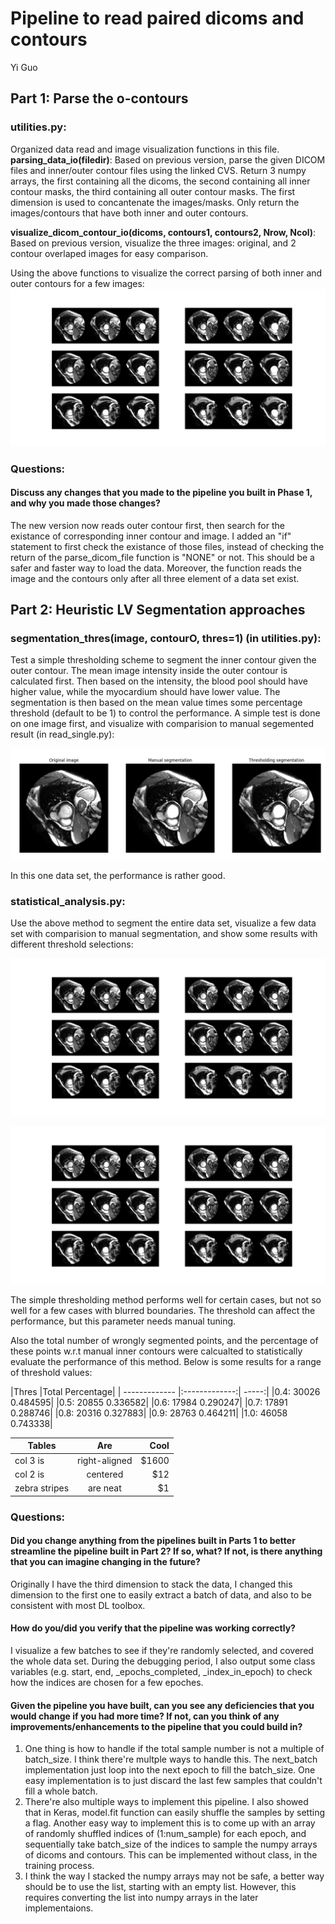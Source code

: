 Pipeline to read paired dicoms and contours
============================================================
Yi Guo


Part 1: Parse the o-contours
--------------
### utilities.py: 
Organized data read and image visualization functions in this file. 
**parsing_data_io(filedir)**:
Based on previous version, parse the given DICOM files and inner/outer contour files using the linked CVS.
Return 3 numpy arrays, the first containing all the dicoms, the second containing all inner contour masks, the third containing all outer contour masks. The first dimension is used to concantenate the images/masks. 
Only return the images/contours that have both inner and outer contours.

**visualize_dicom_contour_io(dicoms, contours1, contours2, Nrow, Ncol)**:
Based on previous version, visualize the three images: original, and 2 contour overlaped images for easy comparison. 

Using the above functions to visualize the correct parsing of both inner and outer contours for a few images:
![alt text](https://github.com/eagle13gy/dicom_contour/blob/master/figures/Outer_Contour.png)


### Questions:
#### Discuss any changes that you made to the pipeline you built in Phase 1, and why you made those changes?
The new version now reads outer contour first, then search for the existance of corresponding inner contour and image. I added an "if" statement to first check the existance of those files, instead of checking the return of the parse_dicom_file function is "NONE" or not. This should be a safer and faster way to load the data. Moreover, the function reads the image and the contours only after all three element of a data set exist. 


Part 2: Heuristic LV Segmentation approaches
--------------
### segmentation_thres(image, contourO, thres=1) (in utilities.py): 
Test a simple thresholding scheme to segment the inner contour given the outer contour. The mean image intensity inside the outer contour is calculated first. Then based on the intensity, the blood pool should have higher value, while the myocardium should have lower value. The segmentation is then based on the mean value times some percentage threshold (default to be 1) to control the performance. A simple test is done on one image first, and visualize with comparision to manual segemented result (in read_single.py):

![alt text](https://github.com/eagle13gy/dicom_contour/blob/master/figures/thresholding_single.png)

In this one data set, the performance is rather good. 

### statistical_analysis.py:
Use the above method to segment the entire data set, visualize a few data set with comparision to manual segmentation, and show some results with different threshold selections:

![alt text](https://github.com/eagle13gy/dicom_contour/blob/master/figures/Thres1.0.png)

![alt text](https://github.com/eagle13gy/dicom_contour/blob/master/figures/Thres0.7.png)

The simple thresholding method performs well for certain cases, but not so well for a few cases with blurred boundaries. The threshold can affect the performance, but this parameter needs manual tuning. 

Also the total number of wrongly segmented points, and the percentage of these points w.r.t manual inner contours were calcualted to statistically evaluate the performance of this method. Below is some results for a range of threshold values:

|Thres   |Total   Percentage|
| ------------- |:-------------:| -----:|
|0.4:    30026   0.484595|
|0.5:    20855   0.336582|
|0.6:    17984   0.290247|
|0.7:    17891   0.288746|
|0.8:    20316   0.327883|
|0.9:    28763   0.464211|
|1.0:    46058   0.743338|


| Tables        | Are           | Cool  |
| ------------- |:-------------:| -----:|
| col 3 is      | right-aligned | $1600 |
| col 2 is      | centered      |   $12 |
| zebra stripes | are neat      |    $1 |


### Questions:
#### Did you change anything from the pipelines built in Parts 1 to better streamline the pipeline built in Part 2? If so, what? If not, is there anything that you can imagine changing in the future?

Originally I have the third dimension to stack the data, I changed this dimension to the first one to easily extract a batch of data, and also to be consistent with most DL toolbox.

#### How do you/did you verify that the pipeline was working correctly?

I visualize a few batches to see if they're randomly selected, and covered the whole data set. 
During the debugging period, I also output some class variables (e.g. start, end, _epochs_completed, _index_in_epoch) to check how the indices are chosen for a few epoches. 

#### Given the pipeline you have built, can you see any deficiencies that you would change if you had more time? If not, can you think of any improvements/enhancements to the pipeline that you could build in?

1. One thing is how to handle if the total sample number is not a multiple of batch_size. I think there're multple ways to handle this. 
The next_batch implementation just loop into the next epoch to fill the batch_size. One easy implementation is to just discard the last few samples that couldn't fill a whole batch.
2. There're also multiple ways to implement this pipeline. I also showed that in Keras, model.fit function can easily shuffle the samples by setting a flag. 
Another easy way to implement this is to come up with an array of randomly shuffled indices of (1:num_sample) for each epoch, 
and sequentially take batch_size of the indices to sample the numpy arrays of dicoms and contours. This can be implemented without class, in the training process.
3. I think the way I stacked the numpy arrays may not be safe, a better way should be to use the list, starting with an empty list. 
However, this requires converting the list into numpy arrays in the later implementaions.


